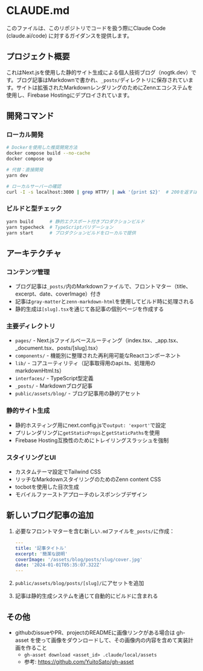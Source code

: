# CLAUDE.md

このファイルは、このリポジトリでコードを扱う際にClaude Code (claude.ai/code) に対するガイダンスを提供します。

## プロジェクト概要

これはNext.jsを使用した静的サイト生成による個人技術ブログ（nogtk.dev）です。ブログ記事はMarkdownで書かれ、`_posts/`ディレクトリに保存されています。サイトは拡張されたMarkdownレンダリングのためにZennエコシステムを使用し、Firebase Hostingにデプロイされています。

## 開発コマンド

### ローカル開発
```bash
# Dockerを使用した推奨開発方法
docker compose build --no-cache
docker compose up

# 代替：直接開発
yarn dev

# ローカルサーバーの確認
curl -I -s localhost:3000 | grep HTTP/ | awk '{print $2}'  # 200を返すはず
```

### ビルドと型チェック
```bash
yarn build      # 静的エクスポート付きプロダクションビルド
yarn typecheck  # TypeScriptバリデーション
yarn start      # プロダクションビルドをローカルで提供
```

## アーキテクチャ

### コンテンツ管理
- ブログ記事は`_posts/`内のMarkdownファイルで、フロントマター（title、excerpt、date、coverImage）付き
- 記事は`gray-matter`と`zenn-markdown-html`を使用してビルド時に処理される
- 静的生成は`[slug].tsx`を通じて各記事の個別ページを作成する

### 主要ディレクトリ
- `pages/` - Next.jsファイルベースルーティング（index.tsx、_app.tsx、_document.tsx、posts/[slug].tsx）
- `components/` - 機能別に整理された再利用可能なReactコンポーネント
- `lib/` - コアユーティリティ（記事取得用のapi.ts、処理用のmarkdownHtml.ts）
- `interfaces/` - TypeScript型定義
- `_posts/` - Markdownブログ記事
- `public/assets/blog/` - ブログ記事用の静的アセット

### 静的サイト生成
- 静的ホスティング用にnext.config.jsで`output: 'export'`で設定
- プリレンダリングに`getStaticProps`と`getStaticPaths`を使用
- Firebase Hosting互換性のためにトレイリングスラッシュを強制

### スタイリングとUI
- カスタムテーマ設定でTailwind CSS
- リッチなMarkdownスタイリングのためのZenn content CSS
- tocbotを使用した目次生成
- モバイルファーストアプローチのレスポンシブデザイン

## 新しいブログ記事の追加

1. 必要なフロントマターを含む新しい`.md`ファイルを`_posts/`に作成：
   ```yaml
   ---
   title: '記事タイトル'
   excerpt: '簡潔な説明'
   coverImage: '/assets/blog/posts/slug/cover.jpg'
   date: '2024-01-01T05:35:07.322Z'
   ---
   ```

2. `public/assets/blog/posts/[slug]/`にアセットを追加

3. 記事は静的生成システムを通じて自動的にビルドに含まれる

## その他
- githubのissueやPR、projectのREADMEに画像リンクがある場合は gh-asset を使って画像をダウンロードして、その画像内の内容を含めて実装計画を作ること
  - `gh-asset download <asset_id> .claude/local/assets`
  - 参考: https://github.com/YuitoSato/gh-asset
